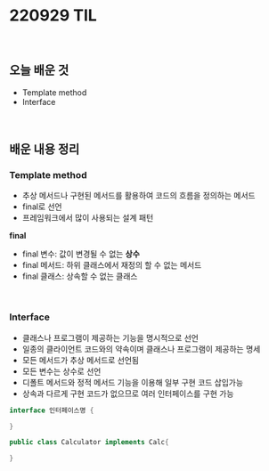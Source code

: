 # 220929 TIL
<br/>

## 오늘 배운 것
- Template method
- Interface
<br/>

## 배운 내용 정리

### Template method
- 추상 메서드나 구현된 메서드를 활용하여 코드의 흐름을 정의하는 메서드
- final로 선언
- 프레임워크에서 많이 사용되는 설계 패턴

**final**
- final 변수: 값이 변경될 수 없는 **상수**
- final 메서드: 하위 클래스에서 재정의 할 수 없는 메서드
- final 클래스: 상속할 수 없는 클래스
<br/>

### Interface
- 클래스나 프로그램이 제공하는 기능을 명시적으로 선언
- 일종의 클라이언트 코드와의 약속이며 클래스나 프로그램이 제공하는 명세
- 모든 메서드가 추상 메서드로 선언됨
- 모든 변수는 상수로 선언
- 디폴트 메서드와 정적 메서드 기능을 이용해 일부 구현 코드 삽입가능
- 상속과 다르게 구현 코드가 없으므로 여러 인터페이스를 구현 가능
```java
interface 인터페이스명 {

}
```
```java
public class Calculator implements Calc{

}
```

